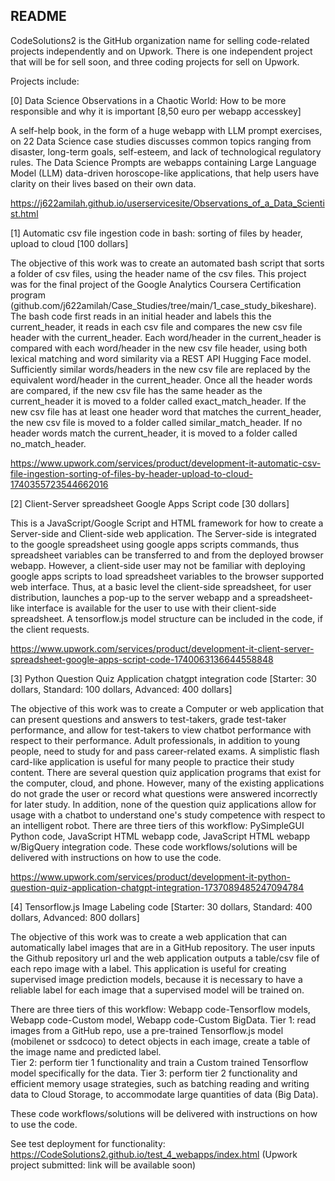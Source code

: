 ## README

CodeSolutions2 is the GitHub organization name for selling code-related projects independently and on Upwork. There is one independent project that will be for sell soon, and three coding projects for sell on Upwork. 

Projects include:

[0] Data Science Observations in a Chaotic World: How to be more responsible and why it is important [8,50 euro per webapp accesskey]

A self-help book, in the form of a huge webapp with LLM prompt exercises, on 22 Data Science case studies discusses common topics ranging from disaster, long-term goals, self-esteem, and lack of technological regulatory rules. The Data Science Prompts are webapps containing Large Language Model 
(LLM) data-driven horoscope-like applications, that help users have clarity on their lives based on their own data.

https://j622amilah.github.io/userservicesite/Observations_of_a_Data_Scientist.html


[1] Automatic csv file ingestion code in bash: sorting of files by header, upload to cloud [100 dollars]

The objective of this work was to create an automated bash script that sorts a folder of csv files, using the header name of the csv files. This project was for the final project of the Google Analytics Coursera Certification program (github.com/j622amilah/Case_Studies/tree/main/1_case_study_bikeshare). The bash code first reads in an initial header and labels this the current_header, it reads in each csv file and compares the new csv file header with the current_header. Each word/header in the current_header is compared with each word/header in the new csv file header, using both lexical matching and word similarity via a REST API Hugging Face model. Sufficiently similar words/headers in the new csv file are replaced by the equivalent word/header in the current_header. Once all the header words are compared, if the new csv file has the same header as the current_header it is moved to a folder called exact_match_header. If the new csv file has at least one header word that matches the current_header, the new csv file is moved to a folder called similar_match_header. If no header words match the current_header, it is moved to a folder called no_match_header.

https://www.upwork.com/services/product/development-it-automatic-csv-file-ingestion-sorting-of-files-by-header-upload-to-cloud-1740355723544662016


[2] Client-Server spreadsheet Google Apps Script code [30 dollars]

This is a JavaScript/Google Script and HTML framework for how to create a Server-side and Client-side web application. The Server-side is integrated to the google spreadsheet using google apps scripts commands, thus spreadsheet variables can be transferred to and from the deployed browser webapp. However, a client-side user may not be familiar with deploying google apps scripts to load spreadsheet variables to the browser supported web interface. Thus, at a basic level the client-side spreadsheet, for user distribution, launches a pop-up to the server webapp and a spreadsheet-like interface is available for the user to use with their client-side spreadsheet. A tensorflow.js model structure can be included in the code, if the client requests.

https://www.upwork.com/services/product/development-it-client-server-spreadsheet-google-apps-script-code-1740063136644558848


[3] Python Question Quiz Application chatgpt integration code [Starter: 30 dollars, Standard: 100 dollars, Advanced: 400 dollars]

The objective of this work was to create a Computer or web application that can present questions and answers to test-takers, grade test-taker performance, and allow for test-takers to view chatbot performance with respect to their performance. Adult professionals, in addition to young people, need to study for and pass career-related exams. A simplistic flash card-like application is useful for many people to practice their study content. There are several question quiz application programs that exist for the computer, cloud, and phone. However, many of the existing applications do not grade the user or record what questions were answered incorrectly for later study. In addition, none of the question quiz applications allow for usage with a chatbot to understand one's study competence with respect to an intelligent robot. There are three tiers of this workflow: PySimpleGUI Python code, JavaScript HTML webapp code, JavaScript HTML webapp w/BigQuery integration code. These code workflows/solutions will be delivered with instructions on how to use the code.

https://www.upwork.com/services/product/development-it-python-question-quiz-application-chatgpt-integration-1737089485247094784


[4] Tensorflow.js Image Labeling code [Starter: 30 dollars, Standard: 400 dollars, Advanced: 800 dollars]

The objective of this work was to create a web application that can automatically label images that are in a GitHub repository. The user inputs the Github repository url and the web application outputs a table/csv file of each repo image with a label. This application is useful for creating supervised image prediction models, because it is necessary to have a reliable label for each image that a supervised model will be trained on. 

There are three tiers of this workflow: Webapp code-Tensorflow models, Webapp code-Custom model, Webapp code-Custom BigData. 
Tier 1: read images from a GitHub repo, use a pre-trained Tensorflow.js model (mobilenet or ssdcoco) to detect objects in each image, create a table of the image name and predicted label.  
Tier 2: perform tier 1 functionality and train a Custom trained Tensorflow model specifically for the data.
Tier 3:  perform tier 2 functionality and  efficient memory usage strategies, such as batching reading and writing data to Cloud Storage, to accommodate large quantities of data (Big Data).

These code workflows/solutions will be delivered with instructions on how to use the code.

See test deployment for functionality: https://CodeSolutions2.github.io/test_4_webapps/index.html
(Upwork project submitted: link will be available soon)
